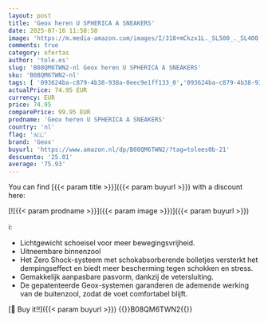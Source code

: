 ```yaml
---
layout: post
title: 'Geox heren U SPHERICA A SNEAKERS'
date: 2025-07-16 11:58:58
image: 'https://m.media-amazon.com/images/I/318+mCkzx1L._SL500_._SL400_.jpg'
comments: true
category: ofertas
author: 'tole.es'
slug: 'B08QM6TWN2-nl Geox heren U SPHERICA A SNEAKERS'
sku: 'B08QM6TWN2-nl'
tags: [ '093624ba-c879-4b38-938a-0eec9e1ff133_0','093624ba-c879-4b38-938a-0eec9e1ff133_3601','Arborist Merchandising Root','Herenmode','Herenschoenen','Klassieke & modieuze herensneakers','Kleding, schoenen & sieraden','Kleding, schoenen en sieraden','New Arrivals','Self Service','Special Features Stores','geox','🇳🇱', ]
actualPrice: 74.95 EUR
currency: EUR
price: 74.95
comparePrice: 99.95 EUR
prodname: 'Geox heren U SPHERICA A SNEAKERS'
country: 'nl'
flag: '🇳🇱'
brand: 'Geox'
buyurl: 'https://www.amazon.nl/dp/B08QM6TWN2/?tag=tolees0b-21'
descuento: '25.01'
average: '75.93'
---
```


You can find [{{< param title >}}]({{< param buyurl >}}) with a discount here:

[![{{< param prodname >}}]({{< param image >}})]({{< param buyurl >}})

ℹ️:

- Lichtgewicht schoeisel voor meer bewegingsvrijheid.
- Uitneembare binnenzool
- Het Zero Shock-systeem met schokabsorberende bolletjes versterkt het dempingseffect en biedt meer bescherming tegen schokken en stress.
- Gemakkelijk aanpasbare pasvorm, dankzij de vetersluiting.
- De gepatenteerde Geox-systemen garanderen de ademende werking van de buitenzool, zodat de voet comfortabel blijft.

[🛒 Buy it!!]({{< param buyurl >}})
{{<world>}}B08QM6TWN2{{</world>}}
